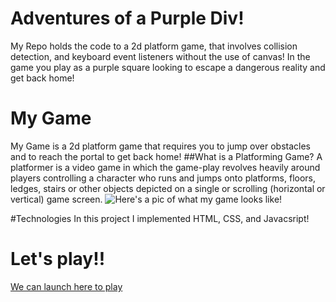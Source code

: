 
# Adventures of a Purple Div!
My Repo holds the code to a 2d platform game, that involves collision detection, and keyboard event listeners without the use of canvas! In the game you play as a purple square looking to escape a dangerous reality and get back home!

# My Game

My Game is a 2d platform game that requires you to jump over obstacles and to reach the portal to get back home!
  ##What is a Platforming Game?
  A platformer is a video game in which the game-play revolves heavily around players controlling a character who runs and jumps onto platforms, floors, ledges, stairs or other objects depicted on a single or scrolling (horizontal or vertical) game screen. 
![Here's a pic of what my game looks like!](blob:https://imgur.com/c6eb263a-4aac-4b09-a4c3-94940c8e7129)

#Technologies
In this project I implemented HTML, CSS, and Javacsript!

# Let's play!!
[We can launch here to play](https://tvilla0000.github.io/Adventures-of-a-Purple-Div/)
